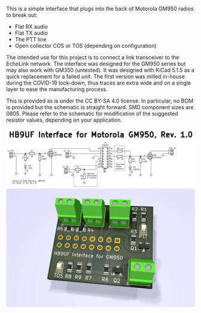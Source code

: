 This is a simple interface that plugs into the back of Motorola GM950 radios to break out:

- Flat RX audio
- Flat TX audio
- The PTT line
- Open collector COS or TOS (depending on configuration)

The intended use for this project is to connect a link transceiver to the  EchoLink network. The interface was designed for the GM950 series but may also work with GM350 (untested). It was designed with KiCad 5.1.5 as a quick replacement for a failed unit. The first version was milled in-house during the COVID-19 lock-down, thus traces are extra wide and on a single layer to ease the manufacturing process.

This is provided as is under the CC BY-SA 4.0 license. In particular, no BOM is provided but the schematic is straight forward. SMD component sizes are 0805. Please refer to the schematic for modification of the suggested resistor values, depending on your application.

![Schematic](contrib/gm950_interface_schematic.png)
![3D Rendering of front view](contrib/gm950_interface_front.jpg)

